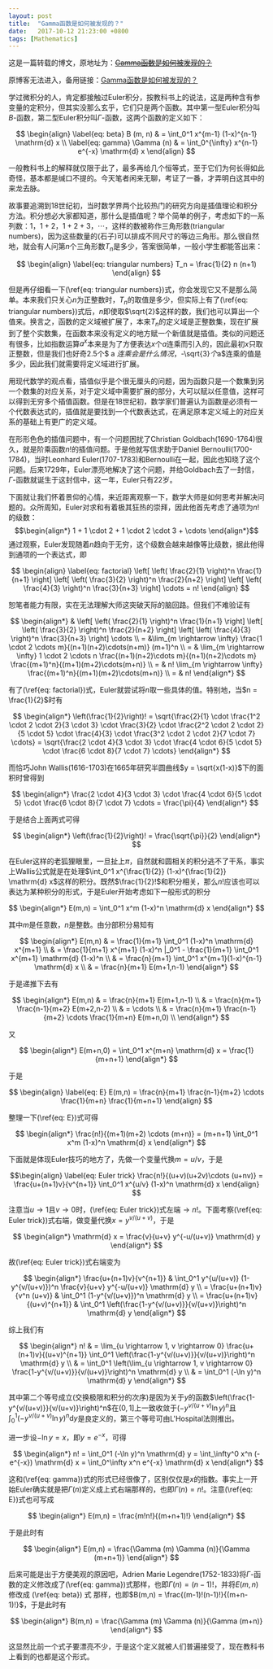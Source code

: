 ```yaml
---
layout: post
title:  "Gamma函数是如何被发现的？"
date:   2017-10-12 21:23:00 +0800
tags: [Mathematics]
---
```


这是一篇转载的博文，原地址为：<del>[Gamma函数是如何被发现的？](http://www.cnblogs.com/murongxixi/p/3663125.html)</del>

原博客无法进入，备用链接：[Gamma函数是如何被发现的？](https://www.tuicool.com/articles/7JFRf2)


学过微积分的人，肯定都接触过Euler积分，按教科书上的说法，这是两种含有参变量的定积分，但其实没那么玄乎，它们只是两个函数。其中第一型Euler积分叫$B$-函数，第二型Euler积分叫$\Gamma$-函数，这两个函数的定义如下：

$$
\begin{align} 
\label{eq: beta} B (m, n) & = \int_0^1 x^{m-1} (1-x)^{n-1} \mathrm{d} x \\
\label{eq: gamma} \Gamma (n) & = \int_0^{\infty} x^{n-1} e^{-x} \mathrm{d} x
\end{align}
$$

一般教科书上的解释就仅限于此了，最多再给几个恒等式，至于它们为何长得如此奇怪，基本都是缄口不提的。今天笔者闲来无聊，考证了一番，才弄明白这其中的来龙去脉。

故事要追溯到18世纪初，当时数学界两个比较热门的研究方向是插值理论和积分方法。积分想必大家都知道，那什么是插值呢？举个简单的例子，考虑如下的一系列数：$1$，$1+2$，$1+2+3$，$\cdots$，这样的数被称作三角形数(triangular numbers)，因为这些数量的(石子)可以排成不同尺寸的等边三角形。那么很自然地，就会有人问第$n$个三角形数$T_n$是多少，答案很简单，一般小学生都能答出来：

$$
\begin{align}
\label{eq: triangular numbers} T_n = \frac{1}{2} n (n+1)
\end{align}
$$

但是再仔细看一下(\ref{eq: triangular numbers})式，你会发现它又不是那么简单。本来我们只关心$n$为正整数时，$T_n$的取值是多少，但实际上有了(\ref{eq: triangular numbers})式后，$n$即使取$\sqrt{2}$这样的数，我们也可以算出一个值来。换言之，函数的定义域被扩展了，本来$T_n$的定义域是正整数集，现在扩展到了整个实数集，在函数本来没有定义的地方赋一个新值就是插值。类似的问题还有很多，比如指数运算$a^x$本来是为了方便表达$x$个$a$连乘而引入的，因此最初$x$只取正整数，但是我们也好奇$2.5$个$ a $连乘会是什么情况，$-\sqrt{3}$个$a$连乘的值是多少，因此我们就需要将定义域进行扩展。

用现代数学的观点看，插值似乎是个很无厘头的问题，因为函数只是一个数集到另一个数集的对应关系，对于定义域中需要扩展的部分，大可以赋以任意值，这样可以得到无穷多个插值函数。但是在18世纪初，数学家们普遍认为函数是必须有一个代数表达式的，插值就是要找到一个代数表达式，在满足原本定义域上的对应关系的基础上有更广的定义域。

在形形色色的插值问题中，有一个问题困扰了Christian Goldbach(1690-1764)很久，就是阶乘函数$n!$的插值问题。于是他就写信求助于Daniel Bernoulli(1700-1784)，当时Leonhard Euler(1707-1783)和Bernoulli在一起，因此也知晓了这个问题。后来1729年，Euler漂亮地解决了这个问题，并给Goldbach去了一封信，$\Gamma$-函数就诞生于这封信中，这一年，Euler只有22岁。

下面就让我们怀着景仰的心情，来近距离观察一下，数学大师是如何思考并解决问题的。众所周知，Euler对求和有着极其狂热的崇拜，因此他首先考虑了通项为$n!$的级数：$$\begin{align*} 1 + 1 \cdot 2 + 1 \cdot 2 \cdot 3 + \cdots \end{align*}$$通过观察，Euler发现随着$n$趋向于无穷，这个级数会越来越像等比级数，据此他得到通项的一个表达式，即

$$
\begin{align}
\label{eq: factorial} 
\left[ \left( \frac{2}{1} \right)^n \frac{1}{n+1} \right]
\left[ \left( \frac{3}{2} \right)^n \frac{2}{n+2} \right]
\left[ \left( \frac{4}{3} \right)^n \frac{3}{n+3} \right] \cdots
= n!
\end{align}
$$

恕笔者能力有限，实在无法理解大师这突破天际的脑回路。但我们不难验证有

$$
\begin{align*}
& \left[ \left( \frac{2}{1} \right)^n \frac{1}{n+1} \right]
\left[ \left( \frac{3}{2} \right)^n \frac{2}{n+2} \right]
\left[ \left( \frac{4}{3} \right)^n \frac{3}{n+3} \right] \cdots \\
= &\lim_{m \rightarrow \infty} \frac{1 \cdot 2 \cdots m}{(n+1)(n+2)\cdots(n+m)} (m+1)^n \\  
= & \lim_{m \rightarrow \infty} 1 \cdot 2 \cdots n \frac{(n+1)(n+2)\cdots m}{(n+1)(n+2)\cdots m} \frac{(m+1)^n}{(m+1)(m+2)\cdots(m+n)} \\  
= & n! \lim_{m \rightarrow \infty} \frac{(m+1)^n}{(m+1)(m+2)\cdots(m+n)} \\ 
= & n!
\end{align*}
$$

有了(\ref{eq: factorial})式，Euler就尝试将$n$取一些具体的值。特别地，当$n = \frac{1}{2}$时有

$$
\begin{align*}
\left(\frac{1}{2}\right)!
= \sqrt{\frac{2}{1} \cdot \frac{1^2 \cdot 2 \cdot 2}{3 \cdot 3} \cdot \frac{3}{2} \cdot \frac{2^2 \cdot 2 \cdot 2}{5 \cdot 5} \cdot \frac{4}{3} \cdot \frac{3^2 \cdot 2 \cdot 2}{7 \cdot 7} \cdots} 
= \sqrt{\frac{2 \cdot 4}{3 \cdot 3} \cdot \frac{4 \cdot 6}{5 \cdot 5} \cdot \frac{6 \cdot 8}{7 \cdot 7} \cdots}
\end{align*}
$$

而恰巧John Wallis(1616-1703)在1665年研究半圆曲线$y = \sqrt{x(1-x)}$下的面积时曾得到

$$
\begin{align*}
\frac{2 \cdot 4}{3 \cdot 3} \cdot \frac{4 \cdot 6}{5 \cdot 5} \cdot \frac{6 \cdot 8}{7 \cdot 7} \cdots
= \frac{\pi}{4}
\end{align*}
$$

于是结合上面两式可得

$$
\begin{align*}
\left(\frac{1}{2}\right)! = \frac{\sqrt{\pi}}{2}
\end{align*}
$$

在Euler这样的老狐狸眼里，一旦扯上$\pi$，自然就和圆相关的积分逃不了干系，事实上Wallis公式就是在处理$\int_0^1 x^{\frac{1}{2}} (1-x)^{\frac{1}{2}} \mathrm{d} x$这样的积分。既然$\frac{1}{2}!$和积分相关，那么$n!$应该也可以表达为某种积分的形式，于是Euler开始考虑如下一般形式的积分

$$
\begin{align*}
E(m,n) = \int_0^1 x^m (1-x)^n \mathrm{d} x
\end{align*}
$$

其中$m$是任意数，$n$是整数。由分部积分易知有

$$
\begin{align*}
E(m,n) & = \frac{1}{m+1} \int_0^1 (1-x)^n \mathrm{d} x^{m+1} \\
& = \frac{1}{m+1} x^{m+1} (1-x)^n |_0^1 - \frac{1}{m+1} \int_0^1 x^{m+1} \mathrm{d} (1-x)^n \\
& = \frac{n}{m+1} \int_0^1 x^{m+1}(1-x)^{n-1} \mathrm{d} x \\
& = \frac{n}{m+1} E(m+1,n-1)
\end{align*}
$$

于是递推下去有

$$
\begin{align*}
E(m,n)
& = \frac{n}{m+1} E(m+1,n-1) \\
& = \frac{n}{m+1} \frac{n-1}{m+2} E(m+2,n-2) \\
& = \cdots \\
& = \frac{n}{m+1} \frac{n-1}{m+2} \cdots \frac{1}{m+n} E(m+n,0) \\
\end{align*}
$$

又

$$
\begin{align*}
E(m+n,0) = \int_0^1 x^{m+n} \mathrm{d} x = \frac{1}{m+n+1}
\end{align*}
$$

于是

$$
\begin{align}
\label{eq: E} E(m,n)
= \frac{n}{m+1} \frac{n-1}{m+2} \cdots \frac{1}{m+n} \frac{1}{m+n+1}
\end{align}
$$

整理一下(\ref{eq: E})式可得

$$
\begin{align*}
\frac{n!}{(m+1)(m+2) \cdots (m+n)} = (m+n+1) \int_0^1 x^m (1-x)^n \mathrm{d} x
\end{align*}
$$

下面就是体现Euler技巧的地方了，先做一个变量代换$m = u/v$，于是

$$\begin{align}
\label{eq: Euler trick} \frac{n!}{(u+v)(u+2v)\cdots (u+nv)} 
= \frac{u+(n+1)v}{v^{n+1}} \int_0^1 x^{u/v} (1-x)^n \mathrm{d} x
\end{align}
$$

注意当$u \rightarrow 1$且$v \rightarrow 0$时，(\ref{eq: Euler trick})式左端$\rightarrow n!$。下面考察(\ref{eq: Euler trick})式右端，做变量代换$x = y^{v/(u+v)}$，于是

$$
\begin{align*}
\mathrm{d} x = \frac{v}{u+v} y^{-u/(u+v)} \mathrm{d} y
\end{align*}
$$

故(\ref{eq: Euler trick})式右端变为

$$
\begin{align*}
\frac{u+(n+1)v}{v^{n+1}} & \int_0^1 y^{u/(u+v)} (1-y^{v/(u+v)})^n \frac{v}{u+v} y^{-u/(u+v)} \mathrm{d} y \\
= \frac{u+(n+1)v}{v^n (u+v)} & \int_0^1 (1-y^{v/(u+v)})^n \mathrm{d} y \\
= \frac{u+(n+1)v}{(u+v)^{n+1}} & \int_0^1 \left(\frac{1-y^{v/(u+v)}}{v/(u+v)}\right)^n \mathrm{d} y
\end{align*}
$$

综上我们有

$$
\begin{align*}
n! 
& = \lim_{u \rightarrow 1, v \rightarrow 0} \frac{u+(n+1)v}{(u+v)^{n+1}} \int_0^1 \left(\frac{1-y^{v/(u+v)}}{v/(u+v)}\right)^n \mathrm{d} y \\
& = \int_0^1 \left(\lim_{u \rightarrow 1, v \rightarrow 0} \frac{1-y^{v/(u+v)}}{v/(u+v)}\right)^n \mathrm{d} y \\
& = \int_0^1 (-\ln y)^n \mathrm{d} y
\end{align*}
$$

其中第二个等号成立(交换极限和积分的次序)是因为关于$y$的函数$\left(\frac{1-y^{v/(u+v)}}{v/(u+v)}\right)^n$在$(0,1]$上一致收敛于$\left( -y^{v/(u+v)} \ln y \right)^n$且$\int_0^1 \left( -y^{v/(u+v)} \ln y \right)^n \mathrm{d} y$是良定义的，第三个等号可由L'Hospital法则推出。

进一步设$-\ln y = x$，即$y = e^{-x}$，可得

$$
\begin{align*}
n!
= \int_0^1 (-\ln y)^n \mathrm{d} y = \int_\infty^0 x^n (- e^{-x}) \mathrm{d} x
= \int_0^\infty x^n e^{-x} \mathrm{d} x
\end{align*}
$$

这和(\ref{eq: gamma})式的形式已经很像了，区别仅仅是$x$的指数。事实上一开始Euler确实就是把$\Gamma (n)$定义成上式右端那样的，也即$\Gamma (n) = n!$。注意(\ref{eq: E})式也可写成

$$
\begin{align*}
E(m,n) = \frac{m!n!}{(m+n+1)!}
\end{align*}
$$

于是此时有

$$
\begin{align*}
E(m,n) = \frac{\Gamma (m) \Gamma (n)}{\Gamma (m+n+1)}
\end{align*}
$$

后来可能是出于方便美观的原因吧，Adrien Marie Legendre(1752-1833)将$\Gamma$-函数的定义修改成了(\ref{eq: gamma})式那样，也即$\Gamma (n) = (n-1)!$，并将$E(m,n)$修改成 (\ref{eq: beta}) 式 那样，也即$B(m,n) = \frac{(m-1)!(n-1)!}{(m+n-1)!}$，于是此时有

$$
\begin{align*}
B(m,n) = \frac{\Gamma (m) \Gamma (n)}{\Gamma (m+n)}
\end{align*}
$$

这显然比前一个式子要漂亮不少，于是这个定义就被人们普遍接受了，现在教科书上看到的也都是这个形式。